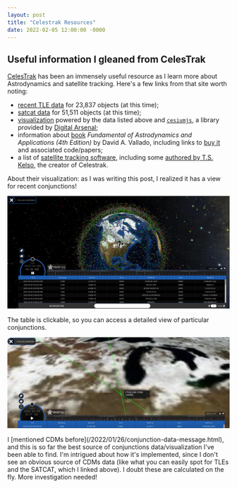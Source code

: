 ```yaml
---
layout: post
title: "Celestrak Resources"
date: 2022-02-05 12:00:00 -0000
---
```


## Useful information I gleaned from CelesTrak  

[CelesTrak](https://celestrak.com/) has been an immensely useful resource as I
learn more about Astrodynamics and satellite tracking. Here's a few links from
that site worth noting:

*   [recent TLE data](https://celestrak.com/pub/TLE/catalog.txt) for 23,837 objects (at this time);
*   [satcat data](https://celestrak.com/pub/satcat.txt) for 51,511 objects (at this time);
*   [visualization](https://celestrak.com/cesium/orbit-viz.php?tle=/pub/TLE/catalog.txt&satcat=/pub/satcat.txt)
powered by the data listed above and [`cesiumjs`](https://cesium.com/platform/cesiumjs/),
a library provided by [Digital Arsenal](https://digitalarsenal.io/); 
*   information about [book](https://celestrak.com/software/vallado-sw.php)
*Fundamental of Astrodynamics and Applications (4th Edition)* by David A. Vallado,
including links to [buy it](https://astrobooks.com/fundamentals-of-astrodynamics-and-applications-4th-edition-vallado-2013-softcover.aspx)
and associated code/papers;
*   a list of [satellite tracking software](https://celestrak.com/software/satellite/sat-trak.php),
including some [authored by T.S. Kelso](https://celestrak.com/software/tskelso-sw.php),
the creator of Celestrak.

About their visualization: as I was writing this post, I realized it has a
view for recent conjunctions!

<p align="center"> 
  <img src="/images/celestrak-conjunction-viewer.png" title="CelesTrak Conjunction Viewer" width="" />
</p>

The table is clickable, so you can access a detailed view of particular conjunctions.

<p align="center"> 
  <img src="/images/celestrak-conjunction-viewer-detail.png" title="Detailed view for a particular conjunction" width="" />
</p>

<a id="cdm" />
I [mentioned CDMs before](/2022/01/26/conjunction-data-message.html),
and this is so far the best source of conjunctions data/visualization I've been
able to find. I'm intrigued about how it's implemented, since I don't see an
obvious source of CDMs data (like what you can easily spot for TLEs and the SATCAT,
which I linked above). I doubt these are calculated on the fly. More investigation
needed!
